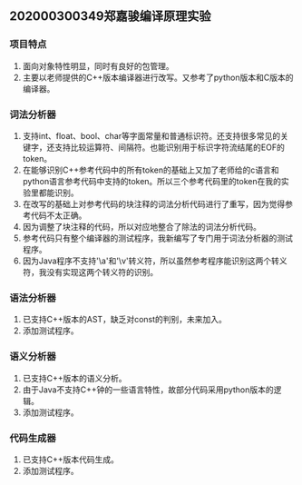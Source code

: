 ## 202000300349郑嘉骏编译原理实验

### 项目特点
1. 面向对象特性明显，同时有良好的包管理。
2. 主要以老师提供的C++版本编译器进行改写。又参考了python版本和C版本的编译器。

### 词法分析器

1. 支持int、float、bool、char等字面常量和普通标识符。还支持很多常见的关键字，还支持比较运算符、间隔符。也能识别用于标识字符流结尾的EOF的token。
2. 在能够识别C++参考代码中的所有token的基础上又加了老师给的c语言和python语言参考代码中支持的token。所以三个参考代码里的token在我的实验里都能识别。
3. 在改写的基础上对参考代码的块注释的词法分析代码进行了重写，因为觉得参考代码不太正确。
4. 因为调整了块注释的代码，所以对应地整合了除法的词法分析代码。
5. 参考代码只有整个编译器的测试程序，我新编写了专门用于词法分析器的测试程序。
6. 因为Java程序不支持'\a'和'\v'转义符，所以虽然参考程序能识别这两个转义符，我没有实现这两个转义符的识别。

### 语法分析器

1. 已支持C++版本的AST，缺乏对const的判别，未来加入。
2. 添加测试程序。

### 语义分析器

1. 已支持C++版本的语义分析。
2. 由于Java不支持C++钟的一些语言特性，故部分代码采用python版本的逻辑。
3. 添加测试程序。

### 代码生成器

1. 已支持C++版本代码生成。
2. 添加测试程序。